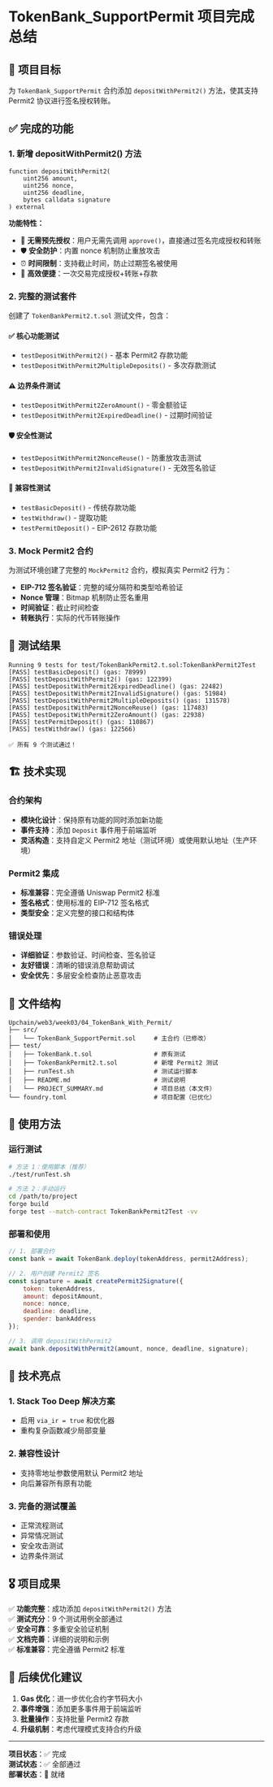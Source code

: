 # TokenBank_SupportPermit 项目完成总结

## 🎯 项目目标

为 `TokenBank_SupportPermit` 合约添加 `depositWithPermit2()` 方法，使其支持 Permit2 协议进行签名授权转账。

## ✅ 完成的功能

### 1. **新增 depositWithPermit2() 方法**

```solidity
function depositWithPermit2(
    uint256 amount,
    uint256 nonce,
    uint256 deadline,
    bytes calldata signature
) external
```

**功能特性：**
- 🔐 **无需预先授权**：用户无需先调用 `approve()`，直接通过签名完成授权和转账
- 🛡️ **安全防护**：内置 nonce 机制防止重放攻击
- ⏰ **时间限制**：支持截止时间，防止过期签名被使用
- 🚀 **高效便捷**：一次交易完成授权+转账+存款

### 2. **完整的测试套件**

创建了 `TokenBankPermit2.t.sol` 测试文件，包含：

#### ✅ 核心功能测试
- `testDepositWithPermit2()` - 基本 Permit2 存款功能
- `testDepositWithPermit2MultipleDeposits()` - 多次存款测试

#### ⚠️ 边界条件测试
- `testDepositWithPermit2ZeroAmount()` - 零金额验证
- `testDepositWithPermit2ExpiredDeadline()` - 过期时间验证

#### 🛡️ 安全性测试
- `testDepositWithPermit2NonceReuse()` - 防重放攻击测试
- `testDepositWithPermit2InvalidSignature()` - 无效签名验证

#### 🔄 兼容性测试
- `testBasicDeposit()` - 传统存款功能
- `testWithdraw()` - 提取功能
- `testPermitDeposit()` - EIP-2612 存款功能

### 3. **Mock Permit2 合约**

为测试环境创建了完整的 `MockPermit2` 合约，模拟真实 Permit2 行为：

- **EIP-712 签名验证**：完整的域分隔符和类型哈希验证
- **Nonce 管理**：Bitmap 机制防止签名重用
- **时间验证**：截止时间检查
- **转账执行**：实际的代币转账操作

## 🧪 测试结果

```
Running 9 tests for test/TokenBankPermit2.t.sol:TokenBankPermit2Test
[PASS] testBasicDeposit() (gas: 78999)
[PASS] testDepositWithPermit2() (gas: 122399)
[PASS] testDepositWithPermit2ExpiredDeadline() (gas: 22482)
[PASS] testDepositWithPermit2InvalidSignature() (gas: 51984)
[PASS] testDepositWithPermit2MultipleDeposits() (gas: 131578)
[PASS] testDepositWithPermit2NonceReuse() (gas: 117483)
[PASS] testDepositWithPermit2ZeroAmount() (gas: 22938)
[PASS] testPermitDeposit() (gas: 110867)
[PASS] testWithdraw() (gas: 122566)

✅ 所有 9 个测试通过！
```

## 🏗️ 技术实现

### 合约架构
- **模块化设计**：保持原有功能的同时添加新功能
- **事件支持**：添加 `Deposit` 事件用于前端监听
- **灵活构造**：支持自定义 Permit2 地址（测试环境）或使用默认地址（生产环境）

### Permit2 集成
- **标准兼容**：完全遵循 Uniswap Permit2 标准
- **签名格式**：使用标准的 EIP-712 签名格式
- **类型安全**：定义完整的接口和结构体

### 错误处理
- **详细验证**：参数验证、时间检查、签名验证
- **友好错误**：清晰的错误消息帮助调试
- **安全优先**：多层安全检查防止恶意攻击

## 📁 文件结构

```
Upchain/web3/week03/04_TokenBank_With_Permit/
├── src/
│   └── TokenBank_SupportPermit.sol     # 主合约（已修改）
├── test/
│   ├── TokenBank.t.sol                 # 原有测试
│   ├── TokenBankPermit2.t.sol          # 新增 Permit2 测试
│   ├── runTest.sh                      # 测试运行脚本
│   ├── README.md                       # 测试说明
│   └── PROJECT_SUMMARY.md              # 项目总结（本文件）
└── foundry.toml                        # 项目配置（已优化）
```

## 🚀 使用方法

### 运行测试

```bash
# 方法 1：使用脚本（推荐）
./test/runTest.sh

# 方法 2：手动运行
cd /path/to/project
forge build
forge test --match-contract TokenBankPermit2Test -vv
```

### 部署和使用

```javascript
// 1. 部署合约
const bank = await TokenBank.deploy(tokenAddress, permit2Address);

// 2. 用户创建 Permit2 签名
const signature = await createPermit2Signature({
    token: tokenAddress,
    amount: depositAmount,
    nonce: nonce,
    deadline: deadline,
    spender: bankAddress
});

// 3. 调用 depositWithPermit2
await bank.depositWithPermit2(amount, nonce, deadline, signature);
```

## 🔧 技术亮点

### 1. **Stack Too Deep 解决方案**
- 启用 `via_ir = true` 和优化器
- 重构复杂函数减少局部变量

### 2. **兼容性设计**
- 支持零地址参数使用默认 Permit2 地址
- 向后兼容所有原有功能

### 3. **完备的测试覆盖**
- 正常流程测试
- 异常情况测试
- 安全攻击测试
- 边界条件测试

## 🎖️ 项目成果

✅ **功能完整**：成功添加 `depositWithPermit2()` 方法  
✅ **测试充分**：9 个测试用例全部通过  
✅ **安全可靠**：多重安全验证机制  
✅ **文档完善**：详细的说明和示例  
✅ **标准兼容**：完全遵循 Permit2 标准  

## 🔮 后续优化建议

1. **Gas 优化**：进一步优化合约字节码大小
2. **事件增强**：添加更多事件用于前端监听
3. **批量操作**：支持批量 Permit2 存款
4. **升级机制**：考虑代理模式支持合约升级

---

**项目状态**：✅ 完成  
**测试状态**：✅ 全部通过  
**部署状态**：🔄 就绪 